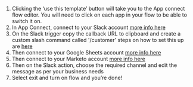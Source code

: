1. Clicking the ‘use this template’ button will take you to the App connect flow editor. You will need to click on each app in your flow to be able to switch it on.
1. In App Connect, connect to your Slack account [more info here](https://developer.ibm.com/integration/docs/app-connect/how-to-guides-for-apps/use-ibm-app-connect-slack/)
1. On the Slack trigger copy the callback URL to clipboard and create a custom slash command called '/customer' steps on how to set this up are [here](https://developer.ibm.com/integration/docs/app-connect/tutorials-for-ibm-app-connect/creating-event-driven-flow-can-use-slack-perform-action-another-application/) 
1. Then connect to your Google Sheets account [more info here](https://developer.ibm.com/integration/docs/app-connect/how-to-guides-for-apps/use-ibm-app-connect-google-sheets/) 
1. Then connect to your Marketo account [more info here](https://developer.ibm.com/integration/docs/app-connect/how-to-guides-for-apps/use-ibm-app-connect-marketo/)
1. Then on the Slack action, choose the required channel and edit the message as per your business needs
1. Select exit and turn on flow and you’re done!

